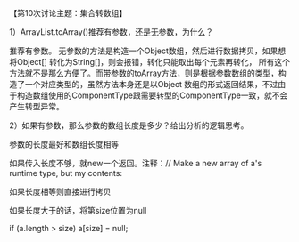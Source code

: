 
【第10次讨论主题：集合转数组】

1）ArrayList.toArray()推荐有参数，还是无参数，为什么？

推荐有参数。
无参数的方法是构造一个Object数组，然后进行数据拷贝，如果想将Object[] 转化为String[]，则会报错，转化只能取出每个元素再转化，
所有这个方法就不是那么方便了。而带参数的toArray方法，则是根据参数数组的类型，构造了一个对应类型的，虽然方法本身还是以Object
数组的形式返回结果，不过由于构造数组使用的ComponentType跟需要转型的ComponentType一致，就不会产生转型异常。	 

2）如果有参数，那么参数的数组长度是多少？给出分析的逻辑思考。

参数的长度最好和数组长度相等										         

如果传入长度不够，就new一个返回。注释：// Make a new array of a's runtime type, but my contents:	

如果长度相等则直接进行拷贝                                                  							        

如果长度大于的话，将第size位置为null        		        

if (a.length > size)
    a[size] = null;

